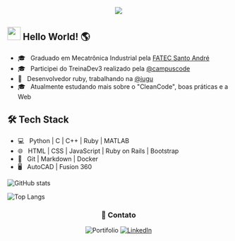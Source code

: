 <p align="center"> <img src="https://media2.giphy.com/media/l0He4nkyI5cMhXzvW/200.gif"></p>

## <img src="https://raw.githubusercontent.com/aemmadi/aemmadi/master/wave.gif" width="30"> Hello World! :earth_americas:

- 🎓 &nbsp; Graduado em  Mecatrônica Industrial pela [FATEC Santo André](http://www.fatecsantoandre.edu.br/)
- 🎓 &nbsp; Participei do TreinaDev3 realizado pela [@campuscode](http://github.com/campuscode/)
- 🌱 &nbsp; Desenvolvedor ruby, trabalhando na [@iugu](https://www.iugu.com/)
- 🎓 &nbsp; Atualmente estudando mais sobre o "CleanCode", boas práticas e a Web


## 🛠 Tech Stack

- 💻 &nbsp; Python | C | C++ | Ruby | MATLAB
- 🌐 &nbsp; HTML | CSS | JavaScript | Ruby on Rails | Bootstrap
- 🔧 &nbsp; Git | Markdown | Docker
- 🖥 &nbsp; AutoCAD | Fusion 360

![GitHub stats](https://github-readme-stats.vercel.app/api?username=gabrielsugai&show_icons=true&theme=radical)

![Top Langs](https://github-readme-stats.vercel.app/api/top-langs/?username=gabrielsugai&hide=TeX&layout=compact)

<h3 align="center"> 🤝 Contato </h3>
<p align="center">
<img alt="Portifolio" src="https://img.shields.io/badge/Portifolio-In%20Progress-orange?style=flat-square&logo=google-chrome">
<a href="https://www.linkedin.com/in/gabriel-sugai-14126b192/"><img alt="LinkedIn" src="https://img.shields.io/badge/LinkedIn-Gabriel%20Sugai-blue?style=flat-square&logo=linkedin"></a>
</p>
